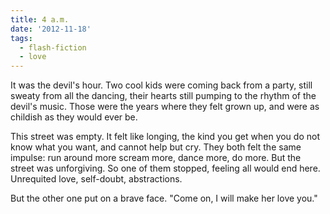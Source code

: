 ```yaml
---
title: 4 a.m.
date: '2012-11-18'
tags:
  - flash-fiction
  - love
---
```


It was the devil's hour. Two cool kids were coming back from a party, still
sweaty from all the dancing, their hearts still pumping to the rhythm of the
devil's music. Those were the years where they felt grown up, and were as
childish as they would ever be.

<!-- truncate -->

This street was empty. It felt like longing, the kind you get when you do not
know what you want, and cannot help but cry. They both felt the same impulse:
run around more scream more, dance more, do more. But the street was
unforgiving. So one of them stopped, feeling all would end here. Unrequited
love, self-doubt, abstractions.

But the other one put on a brave face. "Come on, I will make her love you."
